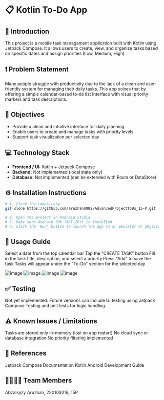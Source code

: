 # 📋 Kotlin To-Do App

## 🧾 Introduction  
This project is a mobile task management application built with Kotlin using Jetpack Compose. It allows users to create, view, and organize tasks based on specific dates and assign priorities (Low, Medium, High).

## ❗ Problem Statement  
Many people struggle with productivity due to the lack of a clean and user-friendly system for managing their daily tasks. This app solves that by offering a simple calendar-based to-do list interface with visual priority markers and task descriptions.

## 🎯 Objectives  
- Provide a clean and intuitive interface for daily planning  
- Enable users to create and manage tasks with priority levels  
- Support task visualization per selected day  

## 💻 Technology Stack  
- **Frontend / UI:** Kotlin + Jetpack Compose  
- **Backend:** Not implemented (local state only)  
- **Database:** Not implemented (can be extended with Room or DataStore)

## ⚙ Installation Instructions  

```bash
# 1. Clone the repository
git clone https://github.com/aruzhan0002/AdvancedProjectToDo_15-P.git

# 2. Open the project in Android Studio
# 3. Make sure Android SDK (API 26+) is installed
# 4. Click the 'Run' button to launch the app on an emulator or physical device
```
## 📱 Usage Guide
 Select a date from the top calendar bar
 Tap the "CREATE TASK" button
 Fill in the task title, description, and select a priority
 Press "Add" to save the task
 Tasks will appear under the "To-Do" section for the selected day

 ![image](https://github.com/user-attachments/assets/92a9ccf0-9b89-4d24-8c5b-888d0aad6392)
![image](https://github.com/user-attachments/assets/97399b65-02fd-4416-b1b5-5e4ef9b724d0)
![image](https://github.com/user-attachments/assets/67613bf3-6868-4083-8570-76bb9db78978)
![image](https://github.com/user-attachments/assets/07749727-926e-4c0c-8586-495e615aa7f6)


## ✅ Testing
 Not yet implemented. Future versions can include UI testing using Jetpack Compose Testing and unit tests for logic handling.

## ⚠️ Known Issues / Limitations
 Tasks are stored only in-memory (lost on app restart)
 No cloud sync or database integration
 No priority filtering implemented

## 🔗 References
 Jetpack Compose Documentation
 Kotlin Android Development Guide

## 👨‍👩‍👧‍👦 Team Members
 Abzalkyzy Aruzhan, 220103016, 15P
